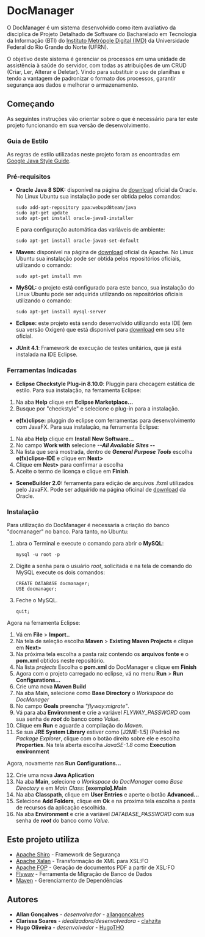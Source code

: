 # DocManager
O DocManager é um sistema desenvolvido como item avaliativo da disciplica de Projeto Detalhado de Software do Bacharelado em Tecnologia da Informação (BTI) do [Instituto Metrópole Digital (IMD)](https://portal.imd.ufrn.br/) da Universidade Federal do Rio Grande do Norte (UFRN).

O objetivo deste sistema é gerenciar os processos em uma unidade de assistência à saúde do servidor, com todas as atribuições de um CRUD (Criar, Ler, Alterar e Deletar). Vindo para substituir o uso de planilhas e tendo a vantagem de padronizar o formato dos processos, garantir segurança aos dados e melhorar o armazenamento.


## Começando
As seguintes instruções vão orientar sobre o que é necessário para ter este projeto funcionando em sua versão de desenvolvimento.

### Guia de Estilo
As regras de estilo utilizadas neste projeto foram as encontradas em [Google Java Style Guide](https://google.github.io/styleguide/javaguide.html).

### Pré-requisitos

* **Oracle Java 8 SDK:** disponível na página de [download](http://www.oracle.com/technetwork/pt/java/javase/downloads/index.html) oficial da Oracle.
No Linux Ubuntu sua instalação pode ser obtida pelos comandos:
	```
	sudo add-apt-repository ppa:webupd8team/java
	sudo apt-get update
	sudo apt-get install oracle-java8-installer
	```
	E para configuração automática das variáveis de ambiente:
	```
	sudo apt-get install oracle-java8-set-default
	```
* **Maven:** disponível na página de [download](http://maven.apache.org/download.cgi) oficial da Apache.
No Linux Ubuntu sua instalação pode ser obtida pelos repositórios oficiais, utilizando o comando:
	```
	sudo apt-get install mvn
	```
* **MySQL:** o projeto está configurado para este banco, sua instalação do Linux Ubuntu pode ser adquirida utilizando os repositórios oficiais utilizando o comando:
	```
	sudo apt-get install mysql-server
	```
* **Eclipse:** este projeto está sendo desenvolvido utilizando esta IDE (em sua versão Oxigen) que está disponível para [download](https://www.eclipse.org/downloads/)  em seu site oficial.

* **JUnit 4.1**: Framework de execução de testes unitários, que já está instalada na IDE Eclipse. 

### Ferramentas Indicadas

* **Eclipse Checkstyle Plug-in 8.10.0**: Pluggin para checagem estática de estilo.
	Para sua instalação, na ferramenta Eclipse: 
1. Na aba **Help** clique em **Eclipse Marketplace...**
2. Busque por "checkstyle" e selecione o plug-in para a instalação.

* **e(fx)clipse:** pluggin do eclipse com ferramentas para desenvolvimento com JavaFX.
	Para sua instalação, na ferramenta Eclipse: 
1. Na aba **Help** clique em **Install New Software...**
2. No campo **Work with** selecione ***--All Available Sites --***
3. Na lista que será mostrada, dentro de ***General Purpose Tools*** escolha **e(fx)clipse-IDE** e clique em **Next>**
4. Clique em **Nest>** para confirmar a escolha
5. Aceite o termo de licença e clique em **Finish**.
	
* **SceneBuilder 2.0:** ferramenta para edição de arquivos .fxml utilizados pelo JavaFX.
	Pode ser adquirido na página oficinal de [download](www.oracle.com/technetwork/java/javafxscenebuilder-1x-archive-2199384.html) da Oracle.

### Instalação
Para utilização do DocManager é necessaria a criação do banco "docmanager" no banco. Para tanto, no Ubuntu:
1. abra o Terminal e execute o comando para abrir o **MySQL**:
	```
	mysql -u root -p
	```
2. Digite a senha para o usuário *root*, solicitada e na tela de comando do MySQL execute os dois comandos:

	```
	CREATE DATABASE docmanager;
	USE docmanager;
	```
3. Feche o MySQL.
	```
	quit;
	```

Agora na ferramenta Eclipse:
1. Vá em **File** > **Import..**
2. Na tela de seleção escolha **Maven** > **Existing Maven Projects** e clique em **Next>**
3. Na próxima tela escolha a pasta raiz contendo os **arquivos fonte** e o **pom.xml** obtidos neste repositório.
4. Na lista *projects* Escolha o **pom.xml** do DocManager e clique em **Finish**
5. Agora com o projeto carregado no eclipse, vá no menu **Run** > **Run Configurations...**
6. Crie uma nova **Maven Build**
7. Na aba Main, selecione como **Base Directory** o *Workspace* do *DocManager* 
8. No campo **Goals** preencha *"flyway:migrate"*. 
9. Vá para aba **Environment** e crie a variável *FLYWAY_PASSWORD* com sua senha de ***root*** do banco como *Value*.
10. Clique em **Run** e aguarde a compilação do *Maven*.
11. Se sua **JRE System Library** estiver como [J2ME-1.5] (Padrão) no *Package Explorer*, clique com o botão direito sobre ele e escolha **Properties**. Na tela aberta escolha *JavaSE-1.8* como **Execution environment**

Agora, novamente nas **Run Configurations...**

12.  Crie uma nova **Java Aplication**
13. Na aba **Main**, selecione o *Workspace* do *DocManager* como *Base Directory* e em *Main Class:* **[exemplo].Main**
14. Na aba **Classpath**, clique em **User Entries** e aperte o botão **Advanced...**
15. Selecione **Add Folders**, clique em **Ok** e na proxima tela escolha a pasta de recursos da aplicação escolhida.
16. Na aba **Environment** e crie a variável *DATABASE_PASSWORD* com sua senha de ***root*** do banco como *Value*.

## Este projeto utiliza

* [Apache Shiro](https://shiro.apache.org/) - Framework de Segurança
* [Apache Xalan](https://xalan.apache.org/) - Transformação de XML para XSL:FO
* [Apache FOP](https://xmlgraphics.apache.org/fop/) - Geração de documentos PDF a partir de XSL:FO
* [Flyway](https://flywaydb.org/) - Ferramenta de Migração de Banco de Dados
* [Maven](https://maven.apache.org/) - Gerenciamento de Dependências

## Autores

* **Allan Gonçalves** - *desenvolvedor* - [allangoncalves](https://github.com/allangoncalves)
* **Clarissa Soares** - *idealizadora/desenvolvedora* - [clahzita](https://github.com/clahzita)
* **Hugo Oliveira** - *desenvolvedor* - [HugoTHO](https://github.com/HugoTHO)
